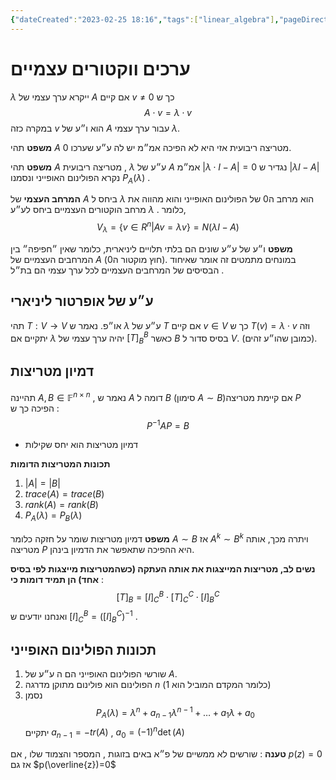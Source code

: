 ```yaml
---
{"dateCreated":"2023-02-25 18:16","tags":["linear_algebra"],"pageDirection":"rtl","dg-publish":true,"permalink":"/cs/linear-algebra/eigen-values-and-vectors/","dgPassFrontmatter":true}
---
```



# ערכים ווקטורים עצמיים 
$\lambda$ ייקרא ערך עצמי של $A$ אם קיים $v\neq 0$ כך ש 
$$A\cdot v =\lambda\cdot v$$
במקרה כזה $v$ הוא ו״ע של $A$ עבור ערך עצמי $\lambda$.

__משפט__ תהי $A$ מטריצה ריבועית אזי היא לא הפיכה אמ״מ יש לה ע״ע שערכו $0$.

__משפט__ תהי $A$ מטריצה ריבועית ,  $\lambda$ ע״ע של $A$ אמ״מ $|\lambda\cdot I - A|=0$ 
נגדיר ש $|\lambda I - A|$ נקרא הפולינום האופייני ונסמנו $P_{A}(\lambda)$ .

__המרחב העצמי__ של $A$ ביחס ל $\lambda$ הוא מרחב ה$0$ של הפולינום האופייני והוא מהווה את מרחב הוקטורים העצמיים ביחס לע״ע $\lambda$ . כלומר, 
$$V_{\lambda}=\{ v\in R^{n}|Av=\lambda v\}=N(\lambda I-A)$$

__משפט__ ו״ע של ע״ע שונים הם בלתי תלויים ליניארית, כלומר שאין ״חפיפה״ בין המרחבים העצמיים של $A$ (חוץ מוקטור ה0). במונחים מתמטים זה אומר שאיחוד הבסיסים של המרחבים העצמיים לכל ערך עצמי הם בת״ל .


## ע״ע של אופרטור ליניארי 
תהי $T:V\rightarrow V$  או״פ. נאמר ש $\lambda$ ע״ע  של $T$ אם קיים $v\in V$ כך ש $T(v)=\lambda \cdot v$  וזה יתקיים אם $\lambda$ יהיה ערך עצמי של $[T]_{B}^{B}$ כאשר $B$ בסיס סדור ל $V$. (כמובן שהו״ע זהים).


## דמיון מטריצות 
תהיינה $A,B\in\mathbb{F}^{n\times n}$ , נאמר ש $A$ דומה ל $B$ (סימון $A\sim B$)אם קיימת מטריצה $P$ הפיכה כך ש : 
$$P^{-1}AP =B$$
* דמיון מטריצות הוא יחס שקילות

__תכונות המטריצות הדומות__ 
1) $|A|=|B|$
2) $trace(A)=trace(B)$
3) $rank(A)=rank(B)$
4) $P_{A}(\lambda)=P_{B}(\lambda)$

__משפט__  דמיון מטריצות שומר על חזקה כלומר $A\sim B$ אז $A^{k}\sim B^{k}$ ויתרה מכך, אותה מטריצה $P$ היא ההפיכה שתאפשר את הדמיון בינהן. 

__נשים לב, מטריצות המייצגות את אותה העתקה (כשהמטריצות מייצגות לפי בסיס אחד) הן תמיד דומות כי__  :
$$[T]_{B}=[I]_{C}^{B}\cdot[T]_{C}^{C}\cdot[I]_{B}^{C}$$
ואנחנו יודעים ש $[I]_{C}^{B} =([I]^{C}_{B})^{-1}$ .

## תכונות הפולינום האופייני 
1) שורשי הפולינום האופייני הם ה ע״ע של $A$.
2) הפולינום הוא פולינום מתוקן מדרגה $n$ (כלומר המקדם המוביל הוא 1)
3) נסמן 
$$P_{A}(\lambda)=\lambda^{n}+a_{n-1}\lambda^{n-1}+\dots+a_{1}\lambda+a_{0}$$
יתקיים 
$a_{n-1}= -tr(A)$ , $a_{0}=(-1)^{n}\det(A)$ 

__טענה__ : שורשים לא ממשיים של פ״א באים בזוגות , המספר והצמוד שלו , אם $p(z)=0$ אז גם $p(\overline{z})=0$






